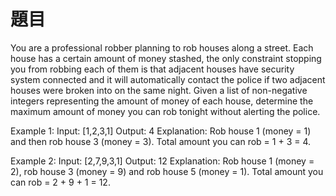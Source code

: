 題目
===
You are a professional robber planning to rob houses along a street. 
Each house has a certain amount of money stashed, the only constraint stopping you from robbing each of them is that adjacent houses have security system connected 
and it will automatically contact the police if two adjacent houses were broken into on the same night.
Given a list of non-negative integers representing the amount of money of each house, 
determine the maximum amount of money you can rob tonight without alerting the police.

Example 1:
Input: [1,2,3,1]
Output: 4
Explanation: Rob house 1 (money = 1) and then rob house 3 (money = 3).
             Total amount you can rob = 1 + 3 = 4.
             
Example 2:
Input: [2,7,9,3,1]
Output: 12
Explanation: Rob house 1 (money = 2), rob house 3 (money = 9) and rob house 5 (money = 1).
             Total amount you can rob = 2 + 9 + 1 = 12.
